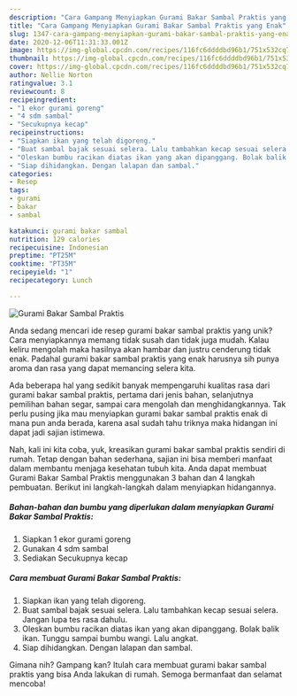 ```yaml
---
description: "Cara Gampang Menyiapkan Gurami Bakar Sambal Praktis yang Enak"
title: "Cara Gampang Menyiapkan Gurami Bakar Sambal Praktis yang Enak"
slug: 1347-cara-gampang-menyiapkan-gurami-bakar-sambal-praktis-yang-enak
date: 2020-12-06T11:31:33.001Z
image: https://img-global.cpcdn.com/recipes/116fc6ddddbd96b1/751x532cq70/gurami-bakar-sambal-praktis-foto-resep-utama.jpg
thumbnail: https://img-global.cpcdn.com/recipes/116fc6ddddbd96b1/751x532cq70/gurami-bakar-sambal-praktis-foto-resep-utama.jpg
cover: https://img-global.cpcdn.com/recipes/116fc6ddddbd96b1/751x532cq70/gurami-bakar-sambal-praktis-foto-resep-utama.jpg
author: Nellie Norton
ratingvalue: 3.1
reviewcount: 8
recipeingredient:
- "1 ekor gurami goreng"
- "4 sdm sambal"
- "Secukupnya kecap"
recipeinstructions:
- "Siapkan ikan yang telah digoreng."
- "Buat sambal bajak sesuai selera. Lalu tambahkan kecap sesuai selera. Jangan lupa tes rasa dahulu."
- "Oleskan bumbu racikan diatas ikan yang akan dipanggang. Bolak balik ikan. Tunggu sampai bumbu wangi. Lalu angkat."
- "Siap dihidangkan. Dengan lalapan dan sambal."
categories:
- Resep
tags:
- gurami
- bakar
- sambal

katakunci: gurami bakar sambal 
nutrition: 129 calories
recipecuisine: Indonesian
preptime: "PT25M"
cooktime: "PT35M"
recipeyield: "1"
recipecategory: Lunch

---
```



![Gurami Bakar Sambal Praktis](https://img-global.cpcdn.com/recipes/116fc6ddddbd96b1/751x532cq70/gurami-bakar-sambal-praktis-foto-resep-utama.jpg)

Anda sedang mencari ide resep gurami bakar sambal praktis yang unik? Cara menyiapkannya memang tidak susah dan tidak juga mudah. Kalau keliru mengolah maka hasilnya akan hambar dan justru cenderung tidak enak. Padahal gurami bakar sambal praktis yang enak harusnya sih punya aroma dan rasa yang dapat memancing selera kita.

Ada beberapa hal yang sedikit banyak mempengaruhi kualitas rasa dari gurami bakar sambal praktis, pertama dari jenis bahan, selanjutnya pemilihan bahan segar, sampai cara mengolah dan menghidangkannya. Tak perlu pusing jika mau menyiapkan gurami bakar sambal praktis enak di mana pun anda berada, karena asal sudah tahu triknya maka hidangan ini dapat jadi sajian istimewa.




Nah, kali ini kita coba, yuk, kreasikan gurami bakar sambal praktis sendiri di rumah. Tetap dengan bahan sederhana, sajian ini bisa memberi manfaat dalam membantu menjaga kesehatan tubuh kita. Anda dapat membuat Gurami Bakar Sambal Praktis menggunakan 3 bahan dan 4 langkah pembuatan. Berikut ini langkah-langkah dalam menyiapkan hidangannya.

<!--inarticleads1-->

##### Bahan-bahan dan bumbu yang diperlukan dalam menyiapkan Gurami Bakar Sambal Praktis:

1. Siapkan 1 ekor gurami goreng
1. Gunakan 4 sdm sambal
1. Sediakan Secukupnya kecap




<!--inarticleads2-->

##### Cara membuat Gurami Bakar Sambal Praktis:

1. Siapkan ikan yang telah digoreng.
1. Buat sambal bajak sesuai selera. Lalu tambahkan kecap sesuai selera. Jangan lupa tes rasa dahulu.
1. Oleskan bumbu racikan diatas ikan yang akan dipanggang. Bolak balik ikan. Tunggu sampai bumbu wangi. Lalu angkat.
1. Siap dihidangkan. Dengan lalapan dan sambal.




Gimana nih? Gampang kan? Itulah cara membuat gurami bakar sambal praktis yang bisa Anda lakukan di rumah. Semoga bermanfaat dan selamat mencoba!
